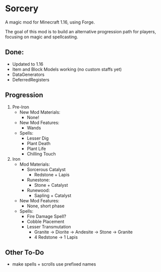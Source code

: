 # Sorcery
A magic mod  for Minecraft 1.16, using Forge.

The goal of this mod is to build an alternative progression path for players, focusing on magic and spellcasting.


## Done:
* Updated to 1.16
* Item and Block Models working (no custom staffs yet)
* DataGenerators
* DeferredRegisters


## Progression

1) Pre-Iron
    * New Mod Materials:
        * None!
    * New Mod Features:
        * Wands
    * Spells:
        * Lesser Dig
        * Plant Death
        * Plant Life
        * Chilling Touch
2) Iron
    * Mod Materials:
        * Sorcerous Catalyst
            * Redstone + Lapis
        * Runestone: 
            * Stone + Catalyst
        * Runewood:
            * Sapling + Catalyst
    * New Mod Features:
        * None, short phase
    * Spells:
        * Fire Damage Spell?
        * Cobble Placement
        * Lesser Transmutation
            * Granite -> Diorite -> Andesite -> Stone -> Granite
            * 4 Redstone -> 1 Lapis
        
    
    
## Other To-Do
* make spells + scrolls use prefixed names
